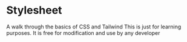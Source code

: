 # Stylesheet
A walk through the basics of CSS and Tailwind
This is just for learning purposes. It is free for modification and use by any developer
